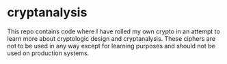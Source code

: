 # cryptanalysis
This repo contains code where I have rolled my own crypto in an attempt to learn more about cryptologic design and cryptanalysis. These ciphers are not to be used in any way except for learning purposes and should not be used on production systems.
